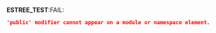 __ESTREE_TEST__:FAIL:
```json
'public' modifier cannot appear on a module or namespace element.
```
